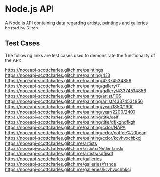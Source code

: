 # Node.js API

A Node.js API containing data regarding artists, paintings and galleries hosted by Glitch.

## Test Cases

The following links are test cases used to demonstrate the functionality of the API:

https://nodeapi-scottcharles.glitch.me/paintings <br />
https://nodeapi-scottcharles.glitch.me/painting/433 <br />
https://nodeapi-scottcharles.glitch.me/painting/43374534856 <br />
https://nodeapi-scottcharles.glitch.me/painting/gallery/7 <br />
https://nodeapi-scottcharles.glitch.me/painting/gallery/43374534856 <br />
https://nodeapi-scottcharles.glitch.me/painting/artist/106 <br />
https://nodeapi-scottcharles.glitch.me/painting/artist/43374534856 <br />
https://nodeapi-scottcharles.glitch.me/painting/year/1850/1900 <br />
https://nodeapi-scottcharles.glitch.me/painting/year/2200/2400 <br />
https://nodeapi-scottcharles.glitch.me/painting/title/self <br />
https://nodeapi-scottcharles.glitch.me/painting/title/dfjkghdfkgh <br />
https://nodeapi-scottcharles.glitch.me/painting/color/NAPA <br />
https://nodeapi-scottcharles.glitch.me/painting/color/coffee%20bean <br />
https://nodeapi-scottcharles.glitch.me/painting/color/kcvhvxchbkcj <br />
https://nodeapi-scottcharles.glitch.me/artists <br />
https://nodeapi-scottcharles.glitch.me/artists/Netherlands <br />
https://nodeapi-scottcharles.glitch.me/artists/sdfjjsdf <br />
https://nodeapi-scottcharles.glitch.me/galleries <br />
https://nodeapi-scottcharles.glitch.me/galleries/france <br />
https://nodeapi-scottcharles.glitch.me/galleries/kcvhvxchbkcj <br />
